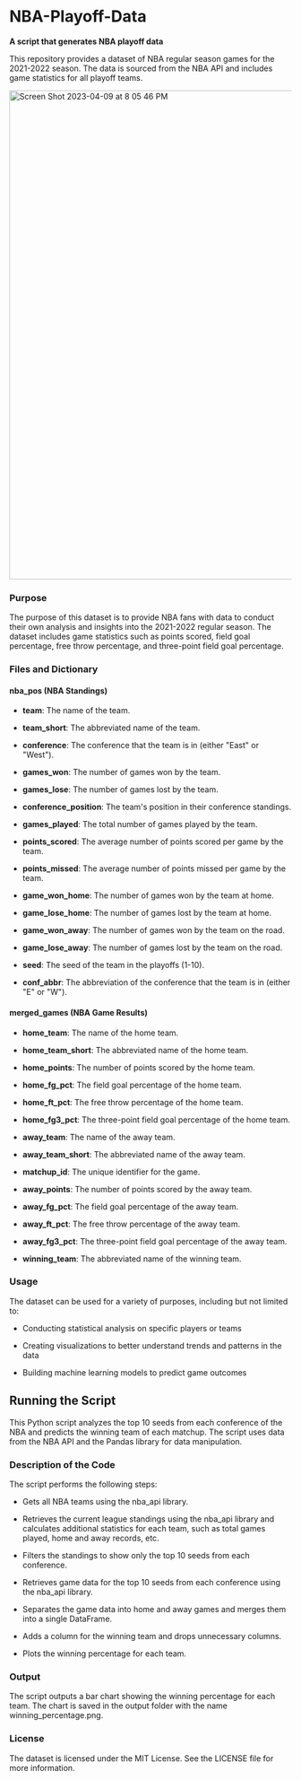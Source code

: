 # NBA-Playoff-Data

**A script that generates NBA playoff data**

This repository provides a dataset of NBA regular season games for the 2021-2022 season. The data is sourced from the NBA API and includes game statistics for all playoff teams.

<img width="872" alt="Screen Shot 2023-04-09 at 8 05 46 PM" src="https://user-images.githubusercontent.com/96222805/230817377-7af567dc-f880-45b1-86b3-218c37a37bc1.png">

### Purpose

The purpose of this dataset is to provide NBA fans with data to conduct their own analysis and insights into the 2021-2022 regular season. The dataset includes game statistics such as points scored, field goal percentage, free throw percentage, and three-point field goal percentage.

### Files and Dictionary

#### nba_pos (NBA Standings)

- **team**: The name of the team.

- **team_short**: The abbreviated name of the team.

- **conference**: The conference that the team is in (either "East" or "West").

- **games_won**: The number of games won by the team.

- **games_lose**: The number of games lost by the team.

- **conference_position**: The team's position in their conference standings.

- **games_played**: The total number of games played by the team.

- **points_scored**: The average number of points scored per game by the team.

- **points_missed**: The average number of points missed per game by the team.

- **game_won_home**: The number of games won by the team at home.

- **game_lose_home**: The number of games lost by the team at home.

- **game_won_away**: The number of games won by the team on the road.

- **game_lose_away**: The number of games lost by the team on the road.

- **seed**: The seed of the team in the playoffs (1-10).

- **conf_abbr**: The abbreviation of the conference that the team is in (either "E" or "W").

#### merged_games (NBA Game Results)

- **home_team**: The name of the home team.

- **home_team_short**: The abbreviated name of the home team.

- **home_points**: The number of points scored by the home team.

- **home_fg_pct**: The field goal percentage of the home team.

- **home_ft_pct**: The free throw percentage of the home team.

- **home_fg3_pct**: The three-point field goal percentage of the home team.

- **away_team**: The name of the away team.

- **away_team_short**: The abbreviated name of the away team.

- **matchup_id**: The unique identifier for the game.

- **away_points**: The number of points scored by the away team.

- **away_fg_pct**: The field goal percentage of the away team.

- **away_ft_pct**: The free throw percentage of the away team.

- **away_fg3_pct**: The three-point field goal percentage of the away team.

- **winning_team**: The abbreviated name of the winning team.

### Usage

The dataset can be used for a variety of purposes, including but not limited to:

- Conducting statistical analysis on specific players or teams

- Creating visualizations to better understand trends and patterns in the data

- Building machine learning models to predict game outcomes

## Running the Script

This Python script analyzes the top 10 seeds from each conference of the NBA and predicts the winning team of each matchup. The script uses data from the NBA API and the Pandas library for data manipulation.

### Description of the Code

The script performs the following steps:

- Gets all NBA teams using the nba_api library.

- Retrieves the current league standings using the nba_api library and calculates additional statistics for each team, such as total games played, home and away records, etc.

- Filters the standings to show only the top 10 seeds from each conference.

- Retrieves game data for the top 10 seeds from each conference using the nba_api library.

- Separates the game data into home and away games and merges them into a single DataFrame.

- Adds a column for the winning team and drops unnecessary columns.

- Plots the winning percentage for each team.

### Output

The script outputs a bar chart showing the winning percentage for each team. The chart is saved in the output folder with the name winning_percentage.png.

### License

The dataset is licensed under the MIT License. See the LICENSE file for more information.
